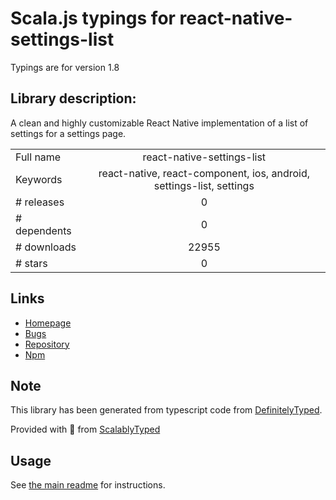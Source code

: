 
# Scala.js typings for react-native-settings-list

Typings are for version 1.8

## Library description:
A clean and highly customizable React Native implementation of a list of settings for a settings page.

|                    |                 |
| ------------------ | :-------------: |
| Full name          | react-native-settings-list |
| Keywords           | react-native, react-component, ios, android, settings-list, settings |
| # releases         | 0 |
| # dependents       | 0 |
| # downloads        | 22955 |
| # stars            | 0 |

## Links
- [Homepage](https://github.com/evetstech/react-native-settings-list#readme)
- [Bugs](https://github.com/evetstech/react-native-settings-list/issues)
- [Repository](https://github.com/evetstech/react-native-settings-list)
- [Npm](https://www.npmjs.com/package/react-native-settings-list)
    


## Note
This library has been generated from typescript code from [DefinitelyTyped](https://definitelytyped.org).

Provided with :purple_heart: from [ScalablyTyped](https://github.com/oyvindberg/ScalablyTyped)

## Usage
See [the main readme](../../readme.md) for instructions.


